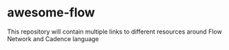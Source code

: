 # awesome-flow
This repository will contain multiple links to different resources around Flow Network and Cadence language

